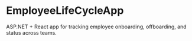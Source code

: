 # EmployeeLifeCycleApp
ASP.NET + React app for tracking employee onboarding, offboarding, and status across teams.

